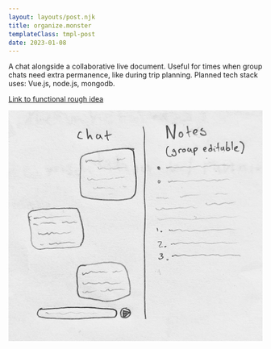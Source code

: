 ```yaml
---
layout: layouts/post.njk
title: organize.monster
templateClass: tmpl-post
date: 2023-01-08
---
```


A chat alongside a collaborative live document. Useful for times when group chats need extra permanence, like during trip planning. Planned tech stack uses: Vue.js, node.js, mongodb.  

[Link to functional rough idea](http://143.244.203.2:3000/)

![Drawing of what it would look like](img/OrganizeProjectSchema.jpg)
